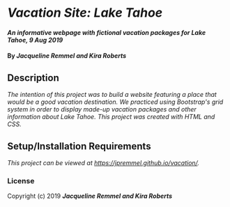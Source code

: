 # _Vacation Site: Lake Tahoe_

#### _An informative webpage with fictional vacation packages for Lake Tahoe, 9 Aug 2019_

#### By _**Jacqueline Remmel and Kira Roberts**_

## Description

_The intention of this project was to build a website featuring a place that would be a good vacation destination. We practiced using Bootstrap's grid system in order to display made-up vacation packages and other information about Lake Tahoe. This project was created with HTML and CSS._

## Setup/Installation Requirements

_This project can be viewed at https://jpremmel.github.io/vacation/._

### License

Copyright (c) 2019 **_Jacqueline Remmel and Kira Roberts_**
